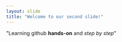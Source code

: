 ```yaml
---
layout: slide
title: "Welcome to our second slide!"
---
```

"Learning github **hands-on** and *step by step*"
